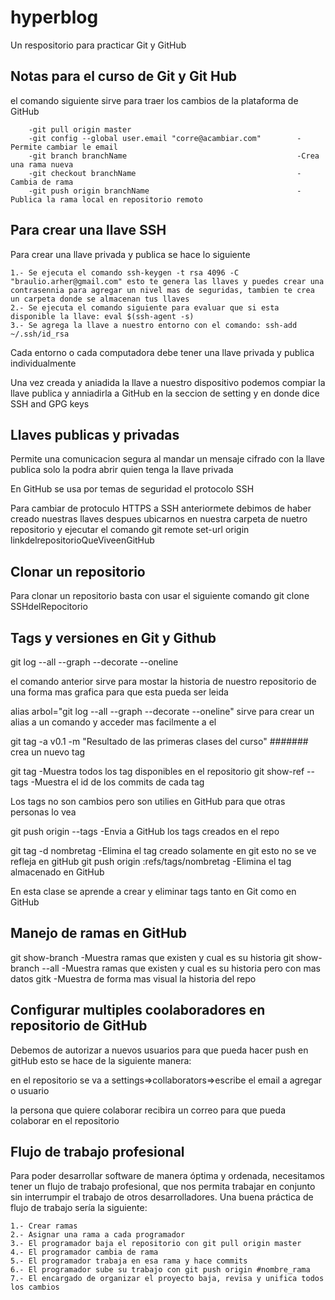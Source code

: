 # hyperblog

Un respositorio para practicar Git y GitHub

## Notas para el curso de Git y Git Hub

el comando siguiente sirve para traer los cambios de la plataforma de GitHub

        -git pull origin master
        -git config --global user.email "corre@acambiar.com"        -Permite cambiar le email
        -git branch branchName                                      -Crea una rama nueva
        -git checkout branchName                                    -Cambia de rama
        -git push origin branchName                                 -Publica la rama local en repositorio remoto

## Para crear una llave SSH

Para crear una llave privada y publica se hace lo siguiente

    1.- Se ejecuta el comando ssh-keygen -t rsa 4096 -C "braulio.arher@gmail.com" esto te genera las llaves y puedes crear una contrasennia para agregar un nivel mas de seguridas, tambien te crea un carpeta donde se almacenan tus llaves
    2.- Se ejecuta el comando siguiente para evaluar que si esta disponible la llave: eval $(ssh-agent -s)
    3.- Se agrega la llave a nuestro entorno con el comando: ssh-add ~/.ssh/id_rsa

Cada entorno o cada computadora debe tener una llave privada y publica individualmente

Una vez creada y aniadida la llave a nuestro dispositivo podemos compiar la llave publica y anniadirla a GitHub en la seccion de setting y en donde dice SSH and GPG keys

## Llaves publicas y privadas

Permite una comunicacion segura al mandar un mensaje cifrado con la llave publica solo la podra abrir quien tenga la llave privada

En GitHub se usa por temas de seguridad el protocolo SSH

Para cambiar de protoculo HTTPS a SSH anteriormete debimos de haber creado nuestras llaves despues ubicarnos en nuestra carpeta de nuetro repositorio y ejecutar el comando git remote set-url origin linkdelrepositorioQueViveenGitHub

## Clonar un repositorio

Para clonar un repositorio basta con usar el siguiente comando
    git clone SSHdelRepocitorio

## Tags y versiones en Git y Github

git log --all --graph --decorate --oneline

el comando anterior sirve para mostar la historia de nuestro repositorio de una forma mas grafica para que esta pueda ser leida

alias arbol="git log --all --graph --decorate --oneline"   sirve para crear un alias a un comando y acceder mas facilmente a el

git tag -a v0.1 -m "Resultado de las primeras clases del curso" #######         crea un nuevo tag

git tag                         -Muestra todos los tag disponibles en el repositorio
git show-ref --tags         -Muestra el id de los commits de cada tag

Los tags no son cambios pero son utilies en GitHub para que otras personas lo vea

git push origin --tags      -Envia a GitHub los tags creados en el repo

git tag -d nombretag        -Elimina el tag creado solamente en git esto no se ve refleja en gitHub
git push origin :refs/tags/nombretag  -Elimina el tag almacenado en GitHub

En esta clase se aprende a crear y eliminar tags tanto en Git como en GitHub

## Manejo de ramas en GitHub

git show-branch                     -Muestra ramas que existen y cual es su historia
git show-branch --all               -Muestra ramas que existen y cual es su historia pero con mas datos
gitk                                -Muestra de forma mas visual la historia del repo

## Configurar multiples coolaboradores en repositorio de GitHub

Debemos de autorizar a nuevos usuarios para que pueda hacer push en gitHub esto se hace de la siguiente manera:

en el repositorio se va a settings=>collaborators=>escribe el email a agregar o usuario

la persona que quiere colaborar recibira un correo para que pueda colaborar en el repositorio

## Flujo de trabajo profesional

Para poder desarrollar software de manera óptima y ordenada, necesitamos tener un flujo de trabajo profesional, que nos permita trabajar en conjunto sin interrumpir el trabajo de otros desarrolladores. Una buena práctica de flujo de trabajo sería la siguiente:

    1.- Crear ramas
    2.- Asignar una rama a cada programador
    3.- El programador baja el repositorio con git pull origin master
    4.- El programador cambia de rama
    5.- El programador trabaja en esa rama y hace commits
    6.- El programador sube su trabajo con git push origin #nombre_rama
    7.- El encargado de organizar el proyecto baja, revisa y unifica todos los cambios

